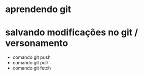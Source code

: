 # aprendendo git

# salvando modificações no git / versonamento

* comando git push
* comando git pull
* comando git fetch
